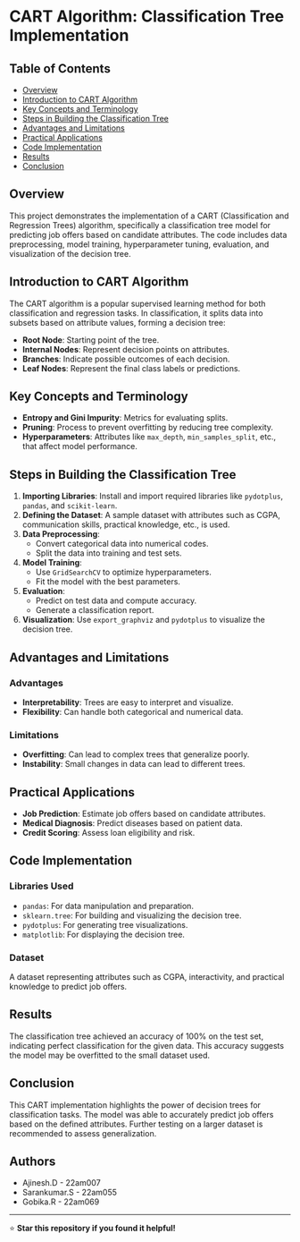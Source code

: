 # CART Algorithm: Classification Tree Implementation

## Table of Contents
- [Overview](#overview)
- [Introduction to CART Algorithm](#introduction-to-cart-algorithm)
- [Key Concepts and Terminology](#key-concepts-and-terminology)
- [Steps in Building the Classification Tree](#steps-in-building-the-classification-tree)
- [Advantages and Limitations](#advantages-and-limitations)
- [Practical Applications](#practical-applications)
- [Code Implementation](#code-implementation)
- [Results](#results)
- [Conclusion](#conclusion)

## Overview
This project demonstrates the implementation of a CART (Classification and Regression Trees) algorithm, specifically a classification tree model for predicting job offers based on candidate attributes. The code includes data preprocessing, model training, hyperparameter tuning, evaluation, and visualization of the decision tree.

## Introduction to CART Algorithm
The CART algorithm is a popular supervised learning method for both classification and regression tasks. In classification, it splits data into subsets based on attribute values, forming a decision tree:
- **Root Node**: Starting point of the tree.
- **Internal Nodes**: Represent decision points on attributes.
- **Branches**: Indicate possible outcomes of each decision.
- **Leaf Nodes**: Represent the final class labels or predictions.

## Key Concepts and Terminology
- **Entropy and Gini Impurity**: Metrics for evaluating splits.
- **Pruning**: Process to prevent overfitting by reducing tree complexity.
- **Hyperparameters**: Attributes like `max_depth`, `min_samples_split`, etc., that affect model performance.

## Steps in Building the Classification Tree
1. **Importing Libraries**: Install and import required libraries like `pydotplus`, `pandas`, and `scikit-learn`.
2. **Defining the Dataset**: A sample dataset with attributes such as CGPA, communication skills, practical knowledge, etc., is used.
3. **Data Preprocessing**:
   - Convert categorical data into numerical codes.
   - Split the data into training and test sets.
4. **Model Training**:
   - Use `GridSearchCV` to optimize hyperparameters.
   - Fit the model with the best parameters.
5. **Evaluation**:
   - Predict on test data and compute accuracy.
   - Generate a classification report.
6. **Visualization**: Use `export_graphviz` and `pydotplus` to visualize the decision tree.

## Advantages and Limitations
### Advantages
- **Interpretability**: Trees are easy to interpret and visualize.
- **Flexibility**: Can handle both categorical and numerical data.

### Limitations
- **Overfitting**: Can lead to complex trees that generalize poorly.
- **Instability**: Small changes in data can lead to different trees.

## Practical Applications
- **Job Prediction**: Estimate job offers based on candidate attributes.
- **Medical Diagnosis**: Predict diseases based on patient data.
- **Credit Scoring**: Assess loan eligibility and risk.

## Code Implementation

### Libraries Used
- `pandas`: For data manipulation and preparation.
- `sklearn.tree`: For building and visualizing the decision tree.
- `pydotplus`: For generating tree visualizations.
- `matplotlib`: For displaying the decision tree.

### Dataset
A dataset representing attributes such as CGPA, interactivity, and practical knowledge to predict job offers.

## Results
The classification tree achieved an accuracy of 100% on the test set, indicating perfect classification for the given data. This accuracy suggests the model may be overfitted to the small dataset used.

## Conclusion
This CART implementation highlights the power of decision trees for classification tasks. The model was able to accurately predict job offers based on the defined attributes. Further testing on a larger dataset is recommended to assess generalization.

## Authors
- Ajinesh.D - 22am007
- Sarankumar.S - 22am055
- Gobika.R - 22am069
---

⭐ **Star this repository if you found it helpful!**

